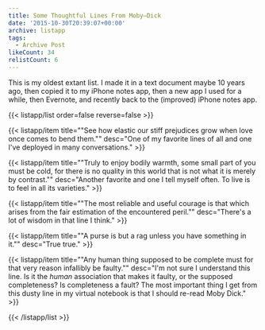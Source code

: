 ```yaml
---
title: Some Thoughtful Lines From Moby–Dick
date: '2015-10-30T20:39:07+00:00'
archive: listapp
tags: 
  - Archive Post
likeCount: 34
relistCount: 6
---
```


This is my oldest extant list. I made it in a text document maybe 10 years ago, then copied it to my iPhone notes app, then a new app I used for a while, then Evernote, and recently back to the (improved) iPhone notes app.

<!--more-->

{{< listapp/list order=false reverse=false >}}

   {{< listapp/item title="\"See how elastic our stiff prejudices grow when love once comes to bend them.\""
      desc="One of my favorite lines of all and one I've deployed in many conversations." >}}

   {{< listapp/item title="\"Truly to enjoy bodily warmth, some small part of you must be cold, for there is no quality in this world that is not what it is merely by contrast.\""
      desc="Another favorite and one I tell myself often. To live is to feel in all its varieties." >}}

   {{< listapp/item title="\"The most reliable and useful courage is that which arises from the fair estimation of the encountered peril.\""
      desc="There's a lot of wisdom in that line I think." >}}

   {{< listapp/item title="\"A purse is but a rag unless you have something in it.\""
      desc="True true." >}}

   {{< listapp/item title="\"Any human thing supposed to be complete must for that very reason infallibly be faulty.\""
      desc="I'm not sure I understand this line. Is it the *human* association that makes it faulty, or the supposed completeness? Is completeness a fault? The most important thing I get from this dusty line in my virtual notebook is that I should re-read Moby Dick." >}}

{{< /listapp/list >}}
